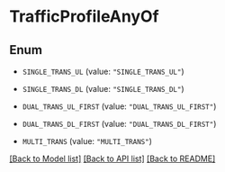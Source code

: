 # TrafficProfileAnyOf

## Enum


* `SINGLE_TRANS_UL` (value: `"SINGLE_TRANS_UL"`)

* `SINGLE_TRANS_DL` (value: `"SINGLE_TRANS_DL"`)

* `DUAL_TRANS_UL_FIRST` (value: `"DUAL_TRANS_UL_FIRST"`)

* `DUAL_TRANS_DL_FIRST` (value: `"DUAL_TRANS_DL_FIRST"`)

* `MULTI_TRANS` (value: `"MULTI_TRANS"`)


[[Back to Model list]](../README.md#documentation-for-models) [[Back to API list]](../README.md#documentation-for-api-endpoints) [[Back to README]](../README.md)


